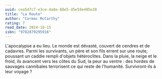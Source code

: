 ```yaml
---
uuid: cea5d7c7-e3ce-4a8e-88e5-d5e59e405e38
title: "La Route"
author: "Cormac McCarthy"
rating: 7
read_date: 2024-10-15
isbn: "9782879295916"
---
```


L'apocalypse a eu lieu. Le monde est dévasté, couvert de cendres et de cadavres. Parmi les survivants, un père et son fils errent sur une route, poussant un caddie rempli d'objets hétéroclites. Dans la pluie, la neige et le froid, ils avancent vers les côtes du Sud, la peur au ventre : des hordes de sauvages cannibales terrorisent ce qui reste de l'humanité. Survivront-ils à leur voyage ?
